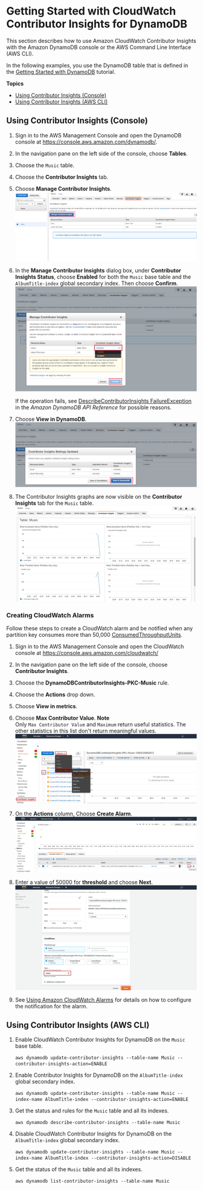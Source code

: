 # Getting Started with CloudWatch Contributor Insights for DynamoDB<a name="contributorinsights_tutorial"></a>

This section describes how to use Amazon CloudWatch Contributor Insights with the Amazon DynamoDB console or the AWS Command Line Interface \(AWS CLI\)\. 

In the following examples, you use the DynamoDB table that is defined in the [Getting Started with DynamoDB](https://docs.aws.amazon.com/amazondynamodb/latest/developerguide/GettingStartedDynamoDB.html) tutorial\.

**Topics**
+ [Using Contributor Insights \(Console\)](#usecontributorinsights_console)
+ [Using Contributor Insights \(AWS CLI\)](#usecontributorinsights_cli)

## Using Contributor Insights \(Console\)<a name="usecontributorinsights_console"></a>

1. Sign in to the AWS Management Console and open the DynamoDB console at [https://console\.aws\.amazon\.com/dynamodb/](https://console.aws.amazon.com/dynamodb/)\.

1. In the navigation pane on the left side of the console, choose **Tables**\.

1. Choose the `Music` table\.

1. Choose the **Contributor Insights** tab\.

1. Choose **Manage Contributor Insights**\.  
![\[Console screenshot showing Contributor Insights tab and button.\]](./images/CI_ChooseAndManage.png)

1. In the **Manage Contributor Insights** dialog box, under **Contributor Insights Status**, choose **Enabled** for both the `Music` base table and the `AlbumTitle-index` global secondary index\. Then choose **Confirm**\.  
![\[Console screenshot showing Contributor Insights status list options.\]](./images/CI_Enable.png)

   If the operation fails, see [DescribeContributorInsights FailureException](https://docs.aws.amazon.com/amazondynamodb/latest/APIReference/API_DescribeContributorInsights.html#DDB-DescribeContributorInsights-response-FailureException) in the *Amazon DynamoDB API Reference* for possible reasons\.

1. Choose **View in DynamoDB**\.  
![\[Console screenshot showing View in DynamoDB button in the Contributor Insights settings.\]](./images/CI_ViewInDynamoDB.png)

1. The Contributor Insights graphs are now visible on the **Contributor Insights** tab for the `Music` table\.   
![\[Console screenshot showing Contributor Insights tab with several graphs for the music table.\]](./images/CI_Graphs.png)

### Creating CloudWatch Alarms<a name="usecontributorinsights_console_alarms"></a>

Follow these steps to create a CloudWatch alarm and be notified when any partition key consumes more than 50,000 [ConsumedThroughputUnits](https://docs.aws.amazon.com/amazondynamodb/latest/developerguide/contributorinsights_HowItWorks.html#contributorinsights_HowItWorks.Graphs.most-accessed)\.

1. Sign in to the AWS Management Console and open the CloudWatch console at [https://console\.aws\.amazon\.com/cloudwatch/](https://console.aws.amazon.com/cloudwatch/)

1. In the navigation pane on the left side of the console, choose **Contributor Insights**\.

1. Choose the **DynamoDBContributorInsights\-PKC\-Music** rule\.

1. Choose the **Actions** drop down\.

1. Choose **View in metrics**\.

1. Choose **Max Contributor Value**\.
**Note**  
Only `Max Contributor Value` and `Maximum` return useful statistics\. The other statistics in this list don't return meaningful values\.  
![\[Console screenshot showing Contributor Insights tab and button.\]](./images/CI_AlarmsViewinMetrics.png)

1. On the **Actions** column, Choose **Create Alarm**\.  
![\[Console screenshot showing Contributor Insights status list options.\]](./images/CI_AlarmsSetAlarm.png)

1. Enter a value of 50000 for **threshold** and choose **Next**\.  
![\[Console screenshot showing Contributor Insights tab and button.\]](./images/CI_AlarmsSetAlarmThreashold.png)

1.  See [Using Amazon CloudWatch Alarms](https://docs.aws.amazon.com/AmazonCloudWatch/latest/monitoring/AlarmThatSendsEmail.html) for details on how to configure the notification for the alarm\.

## Using Contributor Insights \(AWS CLI\)<a name="usecontributorinsights_cli"></a>

1. Enable CloudWatch Contributor Insights for DynamoDB on the `Music` base table\.

   ```
   aws dynamodb update-contributor-insights --table-name Music --contributor-insights-action=ENABLE
   ```

1. Enable Contributor Insights for DynamoDB on the `AlbumTitle-index` global secondary index\.

   ```
   aws dynamodb update-contributor-insights --table-name Music --index-name AlbumTitle-index --contributor-insights-action=ENABLE
   ```

1. Get the status and rules for the `Music` table and all its indexes\.

   ```
   aws dynamodb describe-contributor-insights --table-name Music
   ```

1. Disable CloudWatch Contributor Insights for DynamoDB on the `AlbumTitle-index` global secondary index\.

   ```
   aws dynamodb update-contributor-insights --table-name Music --index-name AlbumTitle-index --contributor-insights-action=DISABLE
   ```

1. Get the status of the `Music` table and all its indexes\.

   ```
   aws dynamodb list-contributor-insights --table-name Music
   ```